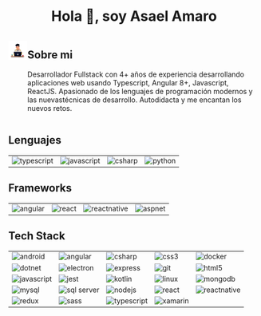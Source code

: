 <html>
<h1 align="center">Hola 👋, soy Asael Amaro</h1>


<section style="display: flex; justify-content: center;">
<div>

![animations](/animations/developer.gif)

</div>
  <div>
    <h2>Sobre mi</h2>
    <p>Desarrollador Fullstack con 4+ años de experiencia desarrollando aplicaciones web usando Typescript, Angular 8+, Javascript, ReactJS. Apasionado de los lenguajes de programación modernos y las nuevastécnicas de desarrollo. Autodidacta y me encantan los nuevos retos.</p>
  </div>
</section>

 <section>
    <h2>Lenguajes</h2>
    <table style="width: auto;">
      <tr>
        <td>
          <img
            src="https://img.shields.io/badge/-TypeScript-007ACC?style=flat-square&logo=typescript&logoColor=white"
            alt="typescript"
          />
        </td>
        <td>
          <img
            src="https://img.shields.io/badge/-JavaScript-F7DF1E?style=flat-square&logo=javascript&logoColor=black"
            alt="javascript"
          />
        </td>
        <td>
          <img
            src="https://img.shields.io/badge/-C%23-239120?style=flat-square&logo=c-sharp&logoColor=white"
            alt="csharp"
          />
        </td>
        <td>
          <img
            src="https://img.shields.io/badge/-Python-3776AB?style=flat-square&logo=python&logoColor=white"
            alt="python"
          />
      </tr>
    </table>
  </section>

  <section>
    <h2>Frameworks</h2>
    <table style="width: auto;">
      <tr>
        <td>
          <img
            src="https://img.shields.io/badge/-Angular-DD0031?style=flat-square&logo=angular&logoColor=white"
            alt="angular"
          />
        </td>
        <td>
          <img
            src="https://img.shields.io/badge/-React-61DAFB?style=flat-square&logo=react&logoColor=white"
            alt="react"
          />
        </td>
        <td>
            <img
                src="https://img.shields.io/badge/-React_Native-61DAFB?style=flat-square&logo=react&logoColor=white"
                alt="reactnative"
            />
        </td>
        <td>
          <img
            src="https://img.shields.io/badge/-ASP.NET-5C2D91?style=flat-square&logo=.net&logoColor=white"
            alt="aspnet"
          />
        </td>
      </tr>
    </table>
  </section>

<section>
    <h2>Tech Stack</h2>
    <table>
      <tr>
        <td>
          <img
            src="https://img.shields.io/badge/-Android-3DDC84?style=flat-square&logo=android&logoColor=white"
            alt="android"
          />
        </td>
        <td>
          <img
            src="https://img.shields.io/badge/-Angular-DD0031?style=flat-square&logo=angular&logoColor=white"
            alt="angular"
          />
        </td>
        <td>
          <img
            src="https://img.shields.io/badge/-C%23-239120?style=flat-square&logo=c-sharp&logoColor=white"
            alt="csharp"
          />
        </td>
        <td>
          <img
            src="https://img.shields.io/badge/-CSS-1572B6?style=flat-square&logo=css3&logoColor=white"
            alt="css3"
          />
        </td>
        <td>
          <img
            src="https://img.shields.io/badge/-Docker-2496ED?style=flat-square&logo=docker&logoColor=white"
            alt="docker"
          />
        </td>
      </tr>
        <tr>    
        <td>
          <img
            src="https://img.shields.io/badge/-.NET-512BD4?style=flat-square&logo=.net&logoColor=white"
            alt="dotnet"
          />
        </td>
        <td>
          <img
            src="https://img.shields.io/badge/-Electron-47848F?style=flat-square&logo=electron&logoColor=white"
            alt="electron"
          />
        </td>
        <td>
          <img
            src="https://img.shields.io/badge/-Express-000000?style=flat-square&logo=express&logoColor=white"
            alt="express"
          />
        </td>
        <td>
          <img
            src="https://img.shields.io/badge/-Git-F05032?style=flat-square&logo=git&logoColor=white"
            alt="git"
          />
        </td>
        <td>
          <img
            src="https://img.shields.io/badge/-HTML-E34F26?style=flat-square&logo=html5&logoColor=white"
            alt="html5"
          />
        </td>
        </tr>
        <tr>
        <td>
          <img
            src="https://img.shields.io/badge/-JavaScript-F7DF1E?style=flat-square&logo=javascript&logoColor=black"
            alt="javascript"
          />
        </td>
        <td>
          <img
            src="https://img.shields.io/badge/-Jest-C21325?style=flat-square&logo=jest&logoColor=white"
            alt="jest"
          />
        </td>
        <td>
          <img
            src="https://img.shields.io/badge/-Kotlin-0095D5?style=flat-square&logo=kotlin&logoColor=white"
            alt="kotlin"
          />
        </td>
        <td>
          <img
            src="https://img.shields.io/badge/-Linux-FCC624?style=flat-square&logo=linux&logoColor=black"
            alt="linux"
          />
        </td>
        <td>
          <img
            src="https://img.shields.io/badge/-MongoDB-47A248?style=flat-square&logo=mongodb&logoColor=white"
            alt="mongodb"
          />
        </td>
        </tr>
        <tr>
        <td>
          <img
            src="https://img.shields.io/badge/-MySQL-4479A1?style=flat-square&logo=mysql&logoColor=white"
            alt="mysql"
          />
        </td>
        <td>
          <img
            src="https://img.shields.io/badge/-SQL_Server-CC2927?style=flat-square&logo=microsoft-sql-server&logoColor=white"
            alt="sql server"
          />
        </td>
        <td>
          <img
            src="https://img.shields.io/badge/-Node.js-339933?style=flat-square&logo=node.js&logoColor=white"
            alt="nodejs"
          />
        </td>
        <td>
          <img
            src="https://img.shields.io/badge/-React-61DAFB?style=flat-square&logo=react&logoColor=white"
            alt="react"
          />
        </td>
        <td>
          <img
            src="https://img.shields.io/badge/-React_Native-61DAFB?style=flat-square&logo=react&logoColor=white"
            alt="reactnative"
          />
        </td>
        </tr>
        <tr>
        <td>
          <img
            src="https://img.shields.io/badge/-Redux-764ABC?style=flat-square&logo=redux&logoColor=white"
            alt="redux"
          />
        </td>
        <td>
          <img
            src="https://img.shields.io/badge/-Sass-CC6699?style=flat-square&logo=sass&logoColor=white"
            alt="sass"
          />
        </td>
        <td>
          <img
            src="https://img.shields.io/badge/-TypeScript-3178C6?style=flat-square&logo=typescript&logoColor=white"
            alt="typescript"
          />
        </td>
        <td>
          <img
            src="https://img.shields.io/badge/-Xamarin-3498DB?style=flat-square&logo=xamarin&logoColor=white"
            alt="xamarin"
          />
        </td>
      </tr>
    </table>
  </section>
    </table>
</section>

</html>
